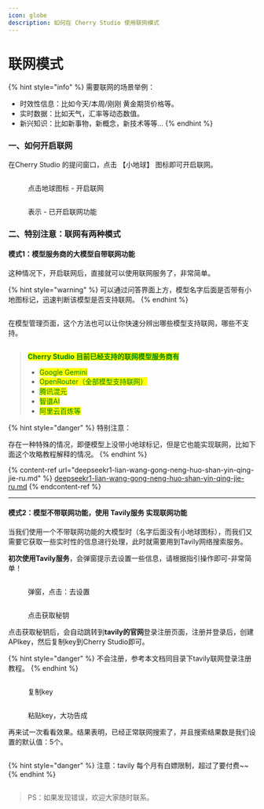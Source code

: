 ```yaml
---
icon: globe
description: 如何在 Cherry Studio 使用联网模式
---
```


# 联网模式

{% hint style="info" %}
需要联网的场景举例：

* 时效性信息：比如今天/本周/刚刚 黄金期货价格等。
* 实时数据：比如天气，汇率等动态数值。
* 新兴知识：比如新事物，新概念，新技术等等...
{% endhint %}

### 一、如何开启联网

在Cherry Studio 的提问窗口，点击 【小地球】 图标即可开启联网。

<figure><img src="../../.gitbook/assets/image (94).png" alt=""><figcaption><p>点击地球图标 - 开启联网</p></figcaption></figure>

<figure><img src="../../.gitbook/assets/image (96).png" alt=""><figcaption><p>表示 - 已开启联网功能</p></figcaption></figure>

### 二、特别注意：联网有两种模式

#### 模式1：模型服务商的大模型自带联网功能

这种情况下，开启联网后，直接就可以使用联网服务了，非常简单。

{% hint style="warning" %}
可以通过问答界面上方，模型名字后面是否带有小地图标记，迅速判断该模型是否支持联网。
{% endhint %}

<figure><img src="../../.gitbook/assets/image (100).png" alt=""><figcaption></figcaption></figure>

在模型管理页面，这个方法也可以让你快速分辨出哪些模型支持联网，哪些不支持。

<figure><img src="../../.gitbook/assets/image (101).png" alt=""><figcaption></figcaption></figure>

> <mark style="color:green;">**Cherry Studio 目前已经支持的联网模型服务商有**</mark>
>
> * <mark style="color:green;">Google Gemini</mark>
> * <mark style="color:green;">OpenRouter（全部模型支持联网）</mark>
> * <mark style="color:green;">腾讯混元</mark>
> * <mark style="color:green;">智谱AI</mark>
> * <mark style="color:green;">阿里云百炼等</mark>

{% hint style="danger" %}
特别注意：

存在一种特殊的情况，即便模型上没带小地球标记，但是它也能实现联网，比如下面这个攻略教程解释的情况。
{% endhint %}

{% content-ref url="deepseekr1-lian-wang-gong-neng-huo-shan-yin-qing-jie-ru.md" %}
[deepseekr1-lian-wang-gong-neng-huo-shan-yin-qing-jie-ru.md](deepseekr1-lian-wang-gong-neng-huo-shan-yin-qing-jie-ru.md)
{% endcontent-ref %}

***



#### 模式2：模型不带联网功能，使用 Tavily服务 实现联网功能

当我们使用一个不带联网功能的大模型时（名字后面没有小地球图标），而我们又需要它获取一些实时性的信息进行处理，此时就需要用到Tavily网络搜索服务。

**初次使用Tavily服务**，会弹窗提示去设置一些信息，请根据指引操作即可-非常简单！

<figure><img src="../../.gitbook/assets/image (102).png" alt=""><figcaption><p>弹窗，点击：去设置</p></figcaption></figure>

<figure><img src="../../.gitbook/assets/image (104).png" alt=""><figcaption><p>点击获取秘钥</p></figcaption></figure>

点击获取秘钥后，会自动跳转到**tavily的官网**登录注册页面，注册并登录后，创建APIkey，然后复制key到Cherry Studio即可。

{% hint style="danger" %}
不会注册，参考本文档同目录下tavily联网登录注册教程。
{% endhint %}

<figure><img src="../../.gitbook/assets/image (105).png" alt=""><figcaption><p>复制key</p></figcaption></figure>

<figure><img src="../../.gitbook/assets/image (108).png" alt=""><figcaption><p>粘贴key，大功告成</p></figcaption></figure>

再来试一次看看效果。结果表明，已经正常联网搜索了，并且搜索结果数是我们设置的默认值：5个。

<figure><img src="../../.gitbook/assets/image (107).png" alt=""><figcaption></figcaption></figure>

{% hint style="danger" %}
注意：tavily 每个月有白嫖限制，超过了要付费\~\~
{% endhint %}

<figure><img src="../../.gitbook/assets/image (106).png" alt=""><figcaption></figcaption></figure>

> PS：如果发现错误，欢迎大家随时联系。

